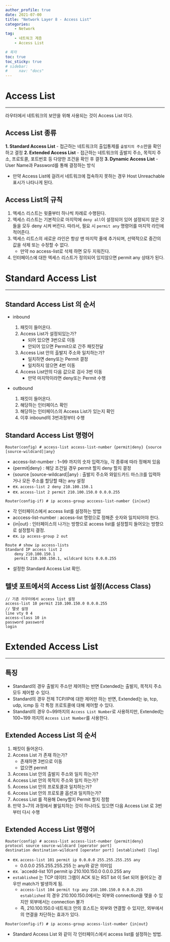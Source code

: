 ```yaml
---
author_profile: true
date: 2021-07-00
title: "Network Layer 8 - Access List"
categories: 
    - Network
tag: 
    - 네트워크 계층
    - Access List

# 목차
toc: true  
toc_sticky: true 
# sidebar:
#     nav: "docs"
---
```


# Access List

---

라우터에서 네트워크의 보안을 위해 사용되는 것이 Access List 이다.

## Access List 종류

**1. Standard Access List**
    - 접근하는 네트워크의 출입통제를 `출발지의 주소`만을 확인하고 결정
**2. Extended Access List**
    - 접근하는 네트워크의 출발지 주소, 목적지 주소, 프로토콜, 포트번호 등 다양한 조건을 확인 후 결정
**3. Dynamic Access List**
    - User Name과 Password를 통해 결정하는 방식

- 만약 Access List에 걸려서 네트워크에 접속하지 못하는 경우 Host Unreachable 표시가 나타나게 된다.

## Access List의 규칙

1. 엑세스 리스트는 윗줄부터 하나씩 차례로 수행된다.
2. 엑세스 리스트는 기본적으로 마지막에 `deny all`이 설정되어 있어 설정되지 않은 것들을 모두 deny 시켜 버린다. 따라서, 필요 시 `permit any` 명령어를 마지막 라인에 적어준다.
3. 엑세스 리트스의 새로운 라인은 항상 맨 마지막 줄에 추가되며, 선택적으로 중간의 값을 삭제 또는 수정할 수 없다.
    - 만약 no access-list로 삭제 하면 모두 지워진다.
4. 인터페이스에 대한 엑세스 리스트가 정의되어 있지않으면 permit any 상태가 된다.

# Standard Access List

---

## Standard Access List 의 순서
- inbound
    1. 패킷이 들어온다.
    2. Access List가 설정되있는가?
        - 되어 있으면 3번으로 이동
        - 안되어 있으면 Permit으로 간주 패킷전달
    3. Access List 안의 출발지 주소와 일치하는가?
        - 일치하면 deny또는 Permit 결정
        - 일치하지 않으면 4번 이동
    4. Access List안의 다음 값으로 검사 3번 이동
        - 만약 마지막이라면 deny또는 Permit 수행

- outbound
    1. 패킷이 들어온다.
    2. 해당하는 인터페이스 확인
    3. 해당하는 인터페이스의 Access List가 있는지 확인
    4. 이후 inbound의 3번과정부터 수행

## Standard Access List 명령어

```
Router(config) # access-list access-list-number {permit|deny} {source [source-wildcard]|any}
```

- access-list-number : 1~99 까지의 숫자 입력가능, 각 종류에 따라 정해져 있음
- {permit|deny} : 해당 조건일 경우 permit 할지 deny 할지 결정
- {source [source-wildcard]|any} : 출발지 주소와 와잍드카드 마스크를 입력하거나 모든 주소를 할당할 때는 any 설정
- ex. `access-list 2 deny 210.100.150.1`
- ex. `access-list 2 permit 210.100.150.0 0.0.0.255`


```
Router(config-if) # ip access-group acccess-list-number {in|out}
```

- 각 인터페이스에서 access list를 설정하는 방법
- acccess-list-number : access-list 명령으로 정해준 숫자와 일치되어야 한다.
- {in|out} : 인터페이스의 나가는 방향으로 access list를 설정할지 들어오는 방향으로 설정할지 결정.
- ex. `ip access-group 2 out`

```
Route # show ip access-lists
Standard IP access list 2
    deny 210.100.150.1
    permit 210.100.150.1, wildcard bits 0.0.0.255
```

- 설정한 Standard Access List 확인.

## 텔넷 포트에서의 Access List 설정(Access Class)

```
// 기존 라우터에서 access list 설정
access-list 10 permit 210.100.150.0 0.0.0.255
// 텔넷 설정
line vty 0 4
access-class 10 in 
password password
login
```

# Extended Access List

---

## 특징

- Standard의 경우 출발지 주소만 제어하는 반면 Extended는 출발지, 목적지 주소 모두 제어할 수 있다.
- Standard의 경우 전체 TCP/IP에 대한 제어만 하는 반면, Extended는 ip, tcp, udp, icmp 등 각 특정 프로토콜에 대해 제어할 수 있다.
- Standard의 경우 0~99까지의 `Access List Number`로 사용하지만, Extended는 100~199 까지의 `Access List Number`를 사용한다.

## Extended Access List 의 순서

1. 패킷이 들어온다.
2. Access List 가 존재 하는가?
    - 존재하면 3번으로 이동
    - 없으면 permit
3. Access List 안의 출발지 주소와 일치 하는가?
4. Access List 안의 목적지 주소와 일치 하는가?
5. Access List 안의 프로토콜과 일치하는가?
6. Access List 안의 프로토콜 옵션과 일치하는가?
7. Access List 를 적용해 Deny할지 Permit 할지 정함
8. 만약 3~7의 과정에서 불일치하는 것이 하나라도 있으면 다음 Access List 로 3번 부터 다시 수행

## Extended Access List 명령어

```
Router(config) # access-list access-list-number {permit|deny}
protocol source source-wildcard [operator port]
destination destination-wildcard [operator port] [established] [log]
```

- ex. `access-list 101 permit ip 0.0.0.0 255.255.255.255 any`
    - 0.0.0.0 255.255.255.255 는 any와 같은 의미임
- ex. `accedd-list 101 permit ip 210.100.150.0 0.0.0.255 any
- `established` 는 TCP 데이터 그램이 ACK 또는 RST bit 이 Set 되어 들어오는 경우만 match가 발생하게 됨.
    - `access-list 104 permit tcp any 210.100.150.0 0.0.0.255 established` 의 경우 210.100.150.0에서는 외부와 connection을 맺을 수 있지만 외부에서는 connection 불가
    - 즉, 210.100.150.0 네트워크 안의 호스트는 외부와 연결할 수 있지만, 외부에서의 연결을 차단하는 효과가 있다.


```
Router(config-if) # ip access-group access-list-number {in|out}
```

- Standard Access List 와 같이 각 인터페이스에서 access list를 설정하는 방법.
